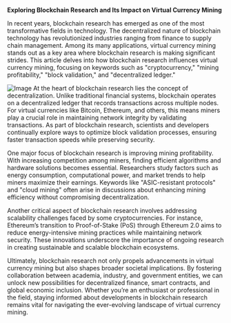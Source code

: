 **Exploring Blockchain Research and Its Impact on Virtual Currency Mining**

In recent years, blockchain research has emerged as one of the most transformative fields in technology. The decentralized nature of blockchain technology has revolutionized industries ranging from finance to supply chain management. Among its many applications, virtual currency mining stands out as a key area where blockchain research is making significant strides. This article delves into how blockchain research influences virtual currency mining, focusing on keywords such as "cryptocurrency," "mining profitability," "block validation," and "decentralized ledger."


![Image](https://github.com/user-attachments/assets/31692037-0104-4703-abd1-696b6a7dd41b)
At the heart of blockchain research lies the concept of decentralization. Unlike traditional financial systems, blockchain operates on a decentralized ledger that records transactions across multiple nodes. For virtual currencies like Bitcoin, Ethereum, and others, this means miners play a crucial role in maintaining network integrity by validating transactions. As part of blockchain research, scientists and developers continually explore ways to optimize block validation processes, ensuring faster transaction speeds while preserving security.

One major focus of blockchain research is improving mining profitability. With increasing competition among miners, finding efficient algorithms and hardware solutions becomes essential. Researchers study factors such as energy consumption, computational power, and market trends to help miners maximize their earnings. Keywords like "ASIC-resistant protocols" and "cloud mining" often arise in discussions about enhancing mining efficiency without compromising decentralization.

Another critical aspect of blockchain research involves addressing scalability challenges faced by some cryptocurrencies. For instance, Ethereum’s transition to Proof-of-Stake (PoS) through Ethereum 2.0 aims to reduce energy-intensive mining practices while maintaining network security. These innovations underscore the importance of ongoing research in creating sustainable and scalable blockchain ecosystems.

Ultimately, blockchain research not only propels advancements in virtual currency mining but also shapes broader societal implications. By fostering collaboration between academia, industry, and government entities, we can unlock new possibilities for decentralized finance, smart contracts, and global economic inclusion. Whether you’re an enthusiast or professional in the field, staying informed about developments in blockchain research remains vital for navigating the ever-evolving landscape of virtual currency mining.